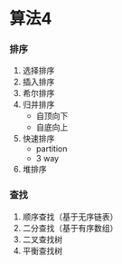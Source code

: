 # 算法4

### 排序

1. 选择排序
2. 插入排序
3. 希尔排序
4. 归并排序
   * 自顶向下
   * 自底向上
5. 快速排序
   * partition
   * 3 way
6. 堆排序

### 查找

1. 顺序查找（基于无序链表）
2. 二分查找（基于有序数组）
3. 二叉查找树
4. 平衡查找树
